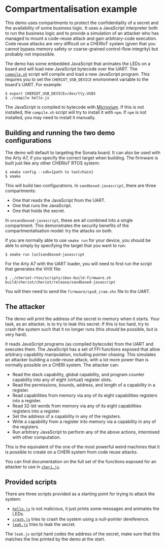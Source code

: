 Compartmentalisation example
============================

This demo uses compartments to protect the confidentiality of a secret and the availability of some business logic.
It uses a JavaScript interpreter both to run the business logic and to provide a simulation of an attacker who has managed to mount a code-reuse attack and gain arbitrary-code execution.
Code reuse attacks are very difficult on a CHERIoT system (given that you cannot bypass memory safety or coarse-grained control-flow integrity) but probably not impossible.

The demo has some embedded JavaScript that animates the LEDs on a board and will load new JavaScript bytecode over the UART.
The [`compile.sh`](compile.sh) script will compile and load a new JavaScript program.
This requires you to set the `CHERIOT_USB_DEVICE` environment variable to the board's UART.
For example:

```
$ export CHERIOT_USB_DEVICE=/dev/tty.USB3
$ ./compile hello.js
```

The JavaScript is compiled to bytecode with [Microvium](https://microvium.com).
If this is not installed, the `compile.sh` script will try to install it with `npm`.
If `npm` is not installed, you may need to install it manually.

Building and running the two demo configurations
------------------------------------------------

The demo will default to targeting the Sonata board.
It can also be used with the Arty A7, if you specify the correct target when building.
The firmware is built just like any other CHERIoT RTOS system:

```
$ xmake config --sdk={path to toolchain}
$ xmake
```

This will build *two* configurations.
In `sandboxed-javascript`, there are three compartments:

 - One that reads the JavaScript from the UART.
 - One that runs the JavaScript.
 - One that holds the secret.

In `unsandboxed-javascript`, these are all combined into a single compartment.
This demonstrates the security benefits of the compartmentalisation model: try the attacks on both.

If you are normally able to use `xmake run` for your device, you should be able to simply by specifying the target that you want to run:

```
$ xmake run [un]sandboxed-javascript
```

For the Arty A7 with the UART loader, you will need to first run the script that generates the VHX file:

```
$ ../cheriot-rtos/scripts/ibex-build-firmware.sh build/cheriot/cheriot/release/sandboxed-javascript
```

You will then need to send the `firmware/cpu0_iram.vhx` file to the UART.

The attacker
------------

The demo will print the address of the secret in memory when it starts.
Your task, as an attacker, is to try to leak this secret.
If this is too hard, try to crash the system such that it no longer runs (this *should* be possible, but is very hard).

It reads JavaScript programs (as compiled bytecode) from the UART and executes them.
The JavaScript has a set of FFI functions exposed that allow arbitrary capability manipulation, including pointer chasing.
This simulates an attacker building a code-reuse attack, with a lot more power than is normally possible on a CHERI system.
The attacker can:

 - Read the stack capability, global capability, and program counter capability into any of eight (virtual) register slots.
 - Read the permissions, bounds, address, and length of a capability in a register.
 - Read capabilities from memory via any of its eight capabilities registers into a register.
 - Read 32-bit words from memory via any of its eight capabilities registers into a register.
 - Set the address of a capability in any of the registers.
 - Write a capability from a register into memory via a capability in any of the registers.
 - Run arbitrary JavaScript to perform any of the above actions, intermixed with other computation.

This is the equivalent of the one of the most powerful weird machines that it is possible to create on a CHERI system from code reuse attacks.

You can find documentation on the full set of the functions exposed for an attacker to use in [`cheri.js`](cheri.js).

Provided scripts
----------------

There are three scripts provided as a starting point for trying to attack the system:

 - [`hello.js`](hello.js) is not malicious, it just prints some messages and animates the LEDs.
 - [`crash.js`](crash.js) tries to crash the system using a null-pointer dereference.
 - [`leak.js`](leak.js) tries to leak the secret.

The `leak.js` script hard codes the address of the secret, make sure that this matches the line printed by the demo at the start.
